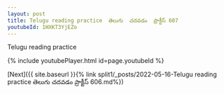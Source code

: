 ```yaml
---
layout: post
title: Telugu reading practice  తెలుగు  చదవడం  ప్రాక్టీస్ 607
youtubeId: 1HXKT3YjEZo
---
```

 
 
Telugu reading practice
 
 
 
 
 


{% include youtubePlayer.html id=page.youtubeId %}
 
[Next]({{ site.baseurl }}{% link  split1/_posts/2022-05-16-Telugu reading practice  తెలుగు  చదవడం  ప్రాక్టీస్ 606.md%})
 
